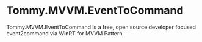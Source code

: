 Tommy.MVVM.EventToCommand
=========================

Tommy.MVVM.EventToCommand is a free, open source developer focused event2command via WinRT for MVVM Pattern.
